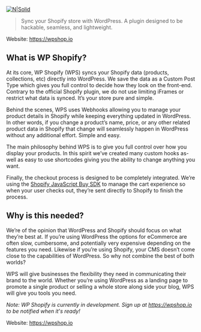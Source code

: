 [![N|Solid](https://simpleblend.net/wpshop-temp-logo-new.png)](https://wpshop.io)

> Sync your Shopify store with WordPress. A plugin designed to be hackable, seamless, and lightweight.

Website: https://wpshop.io

## What is WP Shopify?
At its core, WP Shopify (WPS) syncs your Shopify data (products, collections, etc) directly into WordPress. We save the data as a Custom Post Type which gives you full control to decide how they look on the front-end. Contrary to the official Shopify plugin, we do not use limiting iFrames or restrict what data is synced. It’s your store pure and simple.

Behind the scenes, WPS uses Webhooks allowing you to manage your product details in Shopify while keeping everything updated in WordPress. In other words, if you change a product’s name, price, or any other related product data in Shopify that change will seamlessly happen in WordPress without any additional effort. Simple and easy.

The main philosophy behind WPS is to give you full control over how you display your products. In this spirit we’ve created many custom hooks as-well as easy to use shortcodes giving you the ability to change anything you want.

Finally, the checkout process is designed to be completely integrated. We’re using the [Shopify JavaScript Buy SDK](https://shopify.github.io/js-buy-sdk) to manage the cart experience so when your user checks out, they’re sent directly to Shopify to finish the process.

## Why is this needed?
We’re of the opinion that WordPress and Shopify should focus on what they’re best at. If you’re using WordPress the options for eCommerce are often slow, cumbersome, and potentially very expensive depending on the features you need. Likewise if you’re using Shopify, your CMS doesn’t come close to the capabilities of WordPress. So why not combine the best of both worlds?

WPS will give businesses the flexibility they need in communicating their brand to the world. Whether you’re using WordPress as a landing page to promote a single product or selling a whole store along side your blog, WPS will give you tools you need.

*Note: WP Shopify is currently in development. Sign up at https://wpshop.io to be notified when it's ready!*

Website: https://wpshop.io
